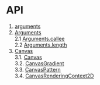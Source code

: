 # API

1. [arguments](./arguments.md#arguments)    
2. [Arguments](./arguments.md#arguments_2)    
 2.1 [Arguments.callee](./arguments.md#argumentscallee)    
 2.2 [Arguments.length](./arguments.md#argumentslength)    
3. [Canvas](./Canvas.md#canvas)    
 3.1. [Canvas](Canvas.md#canvas-1)    
 3.2. [CanvasGradient](Canvas.md#canvasgradient)    
 3.3. [CanvasPattern](Canvas.md#canvaspattern)    
 3.4. [CanvasRenderingContext2D](Canvas.md#canvasrenderingcontext2d)    
